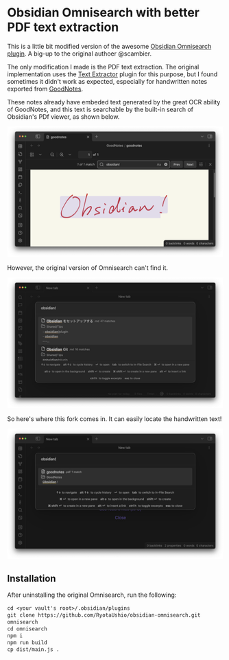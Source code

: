 # Obsidian Omnisearch with better PDF text extraction

This is a little bit modified version of the awesome [Obsidian Omnisearch plugin](https://github.com/scambier/obsidian-omnisearch). A big-up to the original authoer @scambier.

The only modification I made is the PDF text extraction.
The original implementation uses the [Text Extractor](https://github.com/RyotaUshio/obsidian-text-extractor/tree/master) plugin for this purpose, but I found sometimes it didn't work as expected, especially for handwritten notes exported from [GoodNotes](https://www.goodnotes.com/).

These notes already have embeded text generated by the great OCR ability of GoodNotes, and this text is searchable by the built-in search of Obsidian's PDf viewer, as shown below.

![Alt text](fig/image.png)

However, the original version of Omnisearch can't find it.

![Alt text](fig/image-2.png)

So here's where this fork comes in. It can easily locate the handwritten text!

![Alt text](fig/image-1.png)

## Installation

After uninstalling the original Omnisearch, run the following:

```
cd <your vault's root>/.obsidian/plugins
git clone https://github.com/RyotaUshio/obsidian-omnisearch.git omnisearch
cd omnisearch
npm i
npm run build
cp dist/main.js .
```
